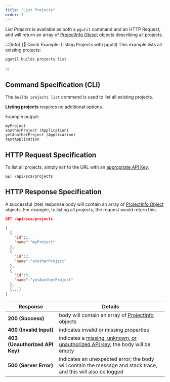 ```yaml
---
title: "List Projects"
order: 3
---
```


*List Projects* is available as both a `pgutil` command and an HTTP Request, and will return an array of [ProjectInfo Object](/docs/proget/api/sca#projectinfo-object) objects describing all projects.

:::(Info) (🚀 Quick Example: Listing Projects with pgutil)
This example lists all existing projects:

```bash
pgutil builds projects list
```
:::

## Command Specification (CLI)
The `builds projects list` command is used to list all existing projects.

**Listing projects** requires no additional options.

Example output:
```plaintext
myProject
anotherProject (Application)
yetAnotherProject (Application)
testApplication
```
## HTTP Request Specification
To list all projects, simply `GET` to the URL with an [appropriate API Key](/docs/proget/api/sca#authentication).

```plaintext
GET /api/sca/projects
```

## HTTP Response Specification

A successful (`200`) response body will contain an array of [ProjectInfo Object](/docs/proget/api/sca#projectinfo-object) objects. For example, to listing all projects, the request would return this:

```json
GET /api/sca/projects

[
  { 
    "id":1,
    "name":"myProject"
  },
  { 
    "id":2,
    "name":"anotherProject"
  },
  { 
    "id":3,
    "name":"yetAnotherProject"
  },
  {...}
]
```

| Response | Details |
| --- | --- |
| **200 (Success)** | body will contain an array of [ProjectInfo](/docs/proget/api/sca#projectinfo-object) objects |
| **400 (Invalid Input)** | indicates invalid or missing properties |
| **403 (Unauthorized API Key)** | indicates a [missing, unknown, or unauthorized API Key](/docs/proget/api/sca#authentication); the body will be empty |
| **500 (Server Error)** | indicates an unexpected error; the body will contain the message and stack trace, and this will also be logged |